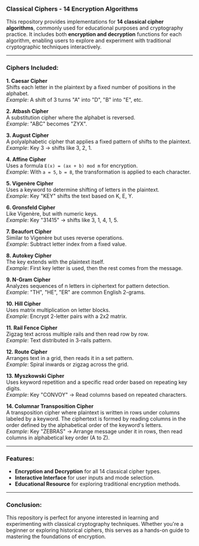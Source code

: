 ### **Classical Ciphers - 14 Encryption Algorithms**

This repository provides implementations for **14 classical cipher algorithms**, commonly used for educational purposes and cryptography practice. It includes both **encryption and decryption** functions for each algorithm, enabling users to explore and experiment with traditional cryptographic techniques interactively.

---

### **Ciphers Included:**

**1. Caesar Cipher**  
Shifts each letter in the plaintext by a fixed number of positions in the alphabet.  
*Example*: A shift of 3 turns "A" into "D", "B" into "E", etc.

**2. Atbash Cipher**  
A substitution cipher where the alphabet is reversed.  
*Example*: "ABC" becomes "ZYX".

**3. August Cipher**  
A polyalphabetic cipher that applies a fixed pattern of shifts to the plaintext.  
*Example*: Key 3 → shifts like 3, 2, 1.

**4. Affine Cipher**  
Uses a formula `E(x) = (ax + b) mod m` for encryption.  
*Example*: With `a = 5`, `b = 8`, the transformation is applied to each character.

**5. Vigenère Cipher**  
Uses a keyword to determine shifting of letters in the plaintext.  
*Example*: Key "KEY" shifts the text based on K, E, Y.

**6. Gronsfeld Cipher**  
Like Vigenère, but with numeric keys.  
*Example*: Key "31415" → shifts like 3, 1, 4, 1, 5.

**7. Beaufort Cipher**  
Similar to Vigenère but uses reverse operations.  
*Example*: Subtract letter index from a fixed value.

**8. Autokey Cipher**  
The key extends with the plaintext itself.  
*Example*: First key letter is used, then the rest comes from the message.

**9. N-Gram Cipher**  
Analyzes sequences of n letters in ciphertext for pattern detection.  
*Example*: "TH", "HE", "ER" are common English 2-grams.

**10. Hill Cipher**  
Uses matrix multiplication on letter blocks.  
*Example*: Encrypt 2-letter pairs with a 2x2 matrix.

**11. Rail Fence Cipher**  
Zigzag text across multiple rails and then read row by row.  
*Example*: Text distributed in 3-rails pattern.

**12. Route Cipher**  
Arranges text in a grid, then reads it in a set pattern.  
*Example*: Spiral inwards or zigzag across the grid.

**13. Myszkowski Cipher**  
Uses keyword repetition and a specific read order based on repeating key digits.  
*Example*: Key "CONVOY" → Read columns based on repeated characters.

**14. Columnar Transposition Cipher**  
A transposition cipher where plaintext is written in rows under columns labeled by a keyword. The ciphertext is formed by reading columns in the order defined by the alphabetical order of the keyword's letters.  
*Example*: Key "ZEBRAS" → Arrange message under it in rows, then read columns in alphabetical key order (A to Z).

---

### **Features:**

- **Encryption and Decryption** for all 14 classical cipher types.  
- **Interactive Interface** for user inputs and mode selection.  
- **Educational Resource** for exploring traditional encryption methods.

---

### **Conclusion:**

This repository is perfect for anyone interested in learning and experimenting with classical cryptography techniques. Whether you're a beginner or exploring historical ciphers, this serves as a hands-on guide to mastering the foundations of encryption.
